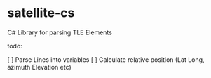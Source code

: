 # satellite-cs


C# Library for parsing TLE Elements

todo:

[ ] Parse Lines into variables
[ ] Calculate relative position (Lat Long, azimuth Elevation etc) 
